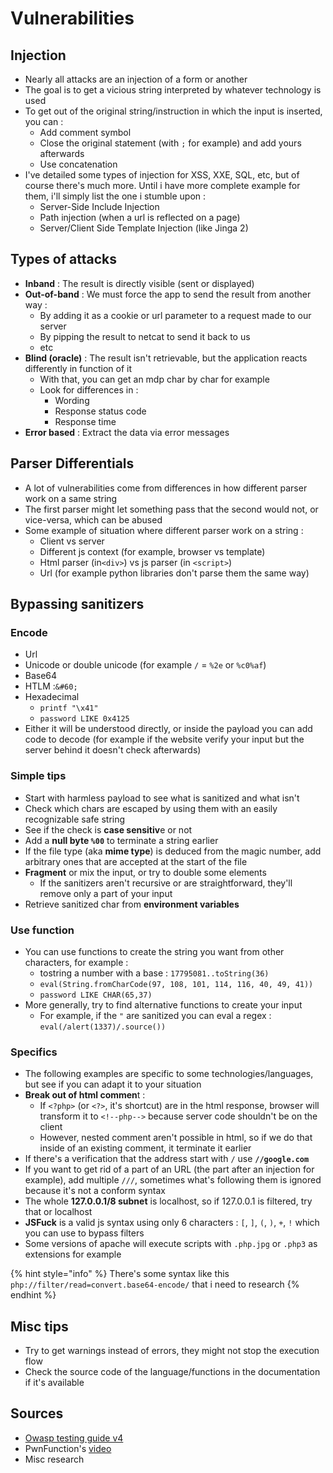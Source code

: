 # Vulnerabilities

## Injection

* Nearly all attacks are an injection of a form or another
* The goal is to get a vicious string interpreted by whatever technology is used
* To get out of the original string/instruction in which the input is inserted, you can :
  * Add comment symbol
  * Close the original statement \(with `;` for example\) and add yours afterwards
  * Use concatenation
* I've detailed some types of injection for XSS, XXE, SQL, etc, but of course there's much more. Until i have more complete example for them, i'll simply list the one i stumble upon :
  * Server-Side Include Injection
  * Path injection \(when a url is reflected on a page\)
  * Server/Client Side Template Injection \(like Jinga 2\)

## Types of attacks

* **Inband** : The result is directly visible \(sent or displayed\)
* **Out-of-band** : We must force the app to send the result from another way : 
  * By adding it as a cookie or url parameter to a request made to our server
  * By pipping the result to netcat to send it back to us
  * etc
* **Blind \(oracle\)** : The result isn't retrievable, but the application reacts differently in function of it
  * With that, you can get an mdp char by char for example
  * Look for differences in : 
    * Wording
    * Response status code
    * Response time
* **Error based** : Extract the data via error messages

## Parser Differentials

* A lot of vulnerabilities come from differences in how different parser work on a same string
* The first parser might let something pass that the second would not, or vice-versa, which can be abused
* Some example of situation where different parser work on a string :
  * Client vs server
  * Different js context \(for example, browser vs template\)
  * Html parser \(in`<div>`\) vs js parser \(in `<script>`\)
  * Url  \(for example python libraries don't parse them the same way\)

## Bypassing sanitizers

### Encode

* Url
* Unicode or double unicode \(for example `/` = `%2e` or `%c0%af`\)
* Base64
* HTLM  :`&#60;`
* Hexadecimal
  * `printf "\x41"`
  * `password LIKE 0x4125`
* Either it will be understood directly, or inside the payload you can add code to decode \(for example if the website verify your input but the server behind it doesn't check afterwards\)

### Simple tips

* Start with harmless payload to see what is sanitized and what isn't
* Check which chars are escaped by using them with an easily recognizable safe string
* See if the check is **case sensitiv**e or not
* Add a **null byte `%00`** to terminate a string earlier
* If the file type \(aka **mime type**\) is deduced from the magic number, add arbitrary ones that are accepted at the start of the file
* **Fragment** or mix the input, or try to double some elements
  * If the sanitizers aren't recursive or are straightforward, they'll remove only a part of your input
* Retrieve sanitized char from **environment variables**

### Use function

* You can use functions to create the string you want from other characters, for example :
  * tostring a number with a base : `17795081..toString(36)`
  * `eval(String.fromCharCode(97, 108, 101, 114, 116, 40, 49, 41))`
  * `password LIKE CHAR(65,37)`
* More generally, try to find alternative functions to create your input
  * For example, if the `"` are sanitized you can eval a regex : `eval(/alert(1337)/.source())`

### Specifics

* The following examples are specific to some technologies/languages, but see if you can adapt it to your situation 
* **Break out of html commen**t : 
  * If `<?php>` \(or `<?>`, it's shortcut\) are in the html response, browser will transform it to `<!--php-->` because server code shouldn't be on the client
  * However, nested comment aren't possible in html, so if we do that inside of an existing comment, it terminate it earlier
* If there's a verification that the address start with `/` use  **`//google.com`**
* If you want to get rid of a part of an URL \(the part after an injection for example\), add multiple `///`, sometimes what's following them is ignored because it's not a conform syntax
* The whole **127.0.0.1/8 subnet** is localhost, so if 127.0.0.1 is filtered, try that or localhost
* **JSFuck** is a valid js syntax using only 6 characters : `[`, `]`, `(`, `)`, `+`, `!` which you can use to bypass filters
* Some versions of apache will execute scripts with `.php.jpg` or  `.php3` as extensions for example

{% hint style="info" %}
There's some syntax like this `php://filter/read=convert.base64-encode/` that i need to research
{% endhint %}

## Misc tips

* Try to get warnings instead of errors, they might not stop the execution flow
* Check the source code of the language/functions in the documentation if it's available

## Sources

* [Owasp testing guide v4](https://owasp.org/www-project-web-security-testing-guide/assets/archive/OWASP_Testing_Guide_v4.pdf)
* PwnFunction's [video](https://www.youtube.com/watch?v=jkJWA_CWrQs)
* Misc research

